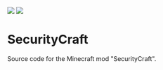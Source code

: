 [![](http://cf.way2muchnoise.eu/full_security-craft_downloads.svg)](https://www.curseforge.com/minecraft/mc-mods/security-craft) [![](http://cf.way2muchnoise.eu/versions/For%20MC_security-craft_all.svg)](https://www.curseforge.com/minecraft/mc-mods/security-craft/files/all)

SecurityCraft
=============

Source code for the Minecraft mod "SecurityCraft".
